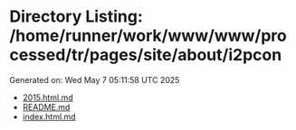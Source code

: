 # Directory Listing: /home/runner/work/www/www/processed/tr/pages/site/about/i2pcon
Generated on: Wed May  7 05:11:58 UTC 2025

- [2015.html.md](2015.html.md)
- [README.md](README.md)
- [index.html.md](index.html.md)
